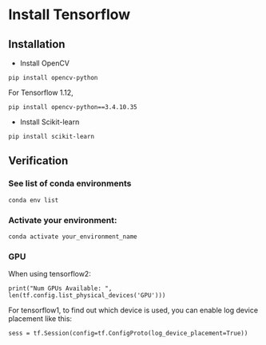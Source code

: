 ﻿# Install Tensorflow

## Installation

- Install OpenCV
```
pip install opencv-python
```

For Tensorflow 1.12, 

```
pip install opencv-python==3.4.10.35
```

- Install Scikit-learn
```
pip install scikit-learn
```

## Verification

### See list of conda environments
```
conda env list
```

### Activate your environment:
```
conda activate your_environment_name
```

### GPU

When using tensorflow2:
``````
print("Num GPUs Available: ", len(tf.config.list_physical_devices('GPU')))
``````
For tensorflow1, to find out which device is used, you can enable log device placement like this:
```
sess = tf.Session(config=tf.ConfigProto(log_device_placement=True))
``````
